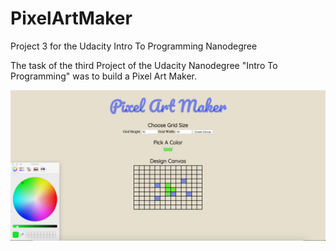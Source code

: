 # PixelArtMaker
Project 3 for the Udacity Intro To Programming Nanodegree

The task of the third Project of the Udacity Nanodegree "Intro To Programming" was to build a Pixel Art Maker. 

![Screenshot from Project](images/Screenshot.png)
